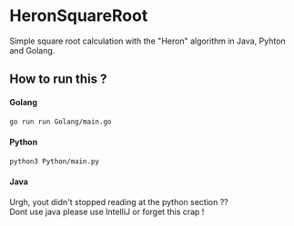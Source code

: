 # HeronSquareRoot
Simple square root calculation with the "Heron" algorithm in Java, Pyhton and Golang.

## How to run this ?

#### Golang

```sh
go run run Golang/main.go
```

#### Python
```sh
python3 Python/main.py
```

#### Java
Urgh, yout didn't stopped reading at the python section ??  
Dont use java please use IntelliJ or forget this crap !
